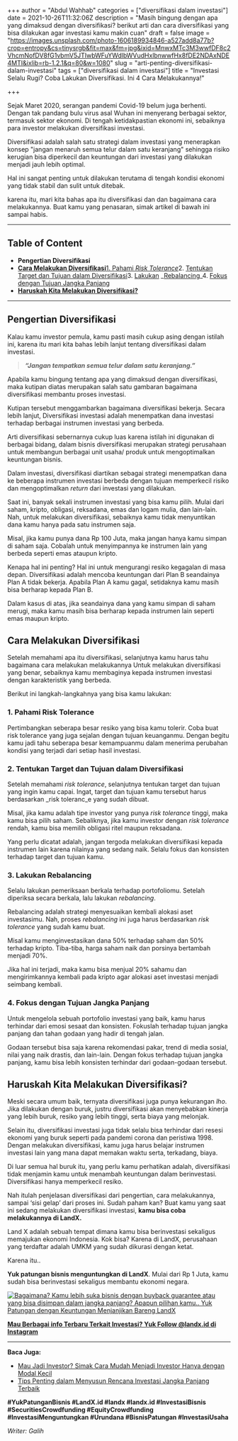 +++
author = "Abdul Wahhab"
categories = ["diversifikasi dalam investasi"]
date = 2021-10-26T11:32:06Z
description = "Masih bingung dengan apa yang dimaksud dengan diversifikasi? berikut arti dan cara diversifikasi yang bisa dilakukan agar investasi kamu makin cuan"
draft = false
image = "https://images.unsplash.com/photo-1606189934846-a527add8a77b?crop=entropy&cs=tinysrgb&fit=max&fm=jpg&ixid=MnwxMTc3M3wwfDF8c2VhcmNofDV8fG1vbmV5JTIwbWFuYWdlbWVudHxlbnwwfHx8fDE2NDAxNDE4MTI&ixlib=rb-1.2.1&q=80&w=1080"
slug = "arti-penting-diversifikasi-dalam-investasi"
tags = ["diversifikasi dalam investasi"]
title = "Investasi Selalu Rugi? Coba Lakukan Diversifikasi. Ini 4 Cara Melakukannya!"

+++


Sejak Maret 2020, serangan pandemi Covid-19 belum juga berhenti. Dengan tak pandang bulu virus asal Wuhan ini menyerang berbagai sektor, termasuk sektor ekonomi. Di tengah ketidakpastian ekonomi ini, sebaiknya para investor melakukan diversifikasi investasi.

Diversifikasi adalah salah satu strategi dalam investasi yang menerapkan konsep "jangan menaruh semua telur dalam satu keranjang" sehingga risiko kerugian bisa diperkecil dan keuntungan dari investasi yang dilakukan menjadi jauh lebih optimal.

Hal ini sangat penting untuk dilakukan terutama di tengah kondisi ekonomi yang tidak stabil dan sulit untuk ditebak.

karena itu, mari kita bahas apa itu diversifikasi dan dan bagaimana cara melakukannya. Buat kamu yang penasaran, simak artikel di bawah ini sampai habis.

---

## Table of Content

* **Pengertian Diversifikasi**
* **[Cara Melakukan Diversifikasi](#cara_melakukan_diversifikasi)**[1. Pahami _Risk Tolerance_](#1-pahami-risk-tolerance)2. [Tentukan Target dan Tujuan dalam Diversifikasi](#2-tentukan-target-dan-tujuan-dalam-diversifikasi)3. [Lakukan](#3-lakukan-rebalancing) _[Rebalancing](#3-lakukan-rebalancing)_4. [Fokus dengan Tujuan Jangka Panjang](#4-fokus-dengan-tujuan-jangka-panjang)
* **[Haruskah Kita Melakukan Diversifikasi?](#haruskah-kita-melakukan-diversifikasi)**

---

## Pengertian Diversifikasi

Kalau kamu investor pemula, kamu pasti masih cukup asing dengan istilah ini, karena itu mari kita bahas lebih lanjut tentang diversifikasi dalam investasi.

> _**“Jangan tempatkan semua telur dalam satu keranjang.”**_

Apabila kamu bingung tentang apa yang dimaksud dengan diversifikasi, maka kutipan diatas merupakan salah satu gambaran bagaimana diversifikasi membantu proses investasi.

Kutipan tersebut menggambarkan bagaimana diversifikasi bekerja. Secara lebih lanjut, Diversifikasi investasi adalah menempatkan dana investasi terhadap berbagai instrumen investasi yang berbeda.

Arti diversifikasi sebernarnya cukup luas karena istilah ini digunakan di berbagai bidang, dalam bisnis diversifikasi merupakan strategi perusahaan untuk membangun berbagai unit usaha/ produk untuk mengoptimalkan keuntungan bisnis.

Dalam investasi, diversifikasi diartikan sebagai strategi menempatkan dana ke beberapa instrumen investasi berbeda dengan tujuan memperkecil risiko dan mengoptimalkan _return_ dari investasi yang dilakukan.

Saat ini, banyak sekali instrumen investasi yang bisa kamu pilih. Mulai dari saham, kripto, obligasi, reksadana, emas dan logam mulia, dan lain-lain. Nah, untuk melakukan diversifikasi, sebaiknya kamu tidak menyuntikan dana kamu hanya pada satu instrumen saja.

Misal, jika kamu punya dana Rp 100 Juta, maka jangan hanya kamu simpan di saham saja. Cobalah untuk menyimpannya ke instrumen lain yang berbeda seperti emas ataupun kripto.

Kenapa hal ini penting? Hal ini untuk mengurangi resiko kegagalan di masa depan. Diversifikasi adalah mencoba keuntungan dari Plan B seandainya Plan A tidak bekerja. Apabila Plan A kamu gagal, setidaknya kamu masih bisa berharap kepada Plan B.

Dalam kasus di atas, jika seandainya dana yang kamu simpan di saham merugi, maka kamu masih bisa berharap kepada instrumen lain seperti emas maupun kripto.

## Cara Melakukan Diversifikasi

Setelah memahami apa itu diversifikasi, selanjutnya kamu harus tahu bagaimana cara melakukan melakukannya Untuk melakukan diversifikasi yang benar, sebaiknya kamu membaginya kepada instrumen investasi dengan karakteristik yang berbeda.

Berikut ini langkah-langkahnya yang bisa kamu lakukan:

### 1. Pahami Risk Tolerance

Pertimbangkan seberapa besar resiko yang bisa kamu tolerir. Coba buat risk tolerance yang juga sejalan dengan tujuan keuanganmu. Dengan begitu kamu jadi tahu seberapa besar kemampuanmu dalam menerima perubahan kondisi yang terjadi dari setiap hasil investasi.

### 2. Tentukan Target dan Tujuan dalam Diversifikasi

Setelah memahami _risk tolerance_, selanjutnya tentukan target dan tujuan yang ingin kamu capai. Ingat, target dan tujuan kamu tersebut harus berdasarkan _risk toleranc_e yang sudah dibuat.

Misal, jika kamu adalah tipe investor yang punya _risk tolerance_ tinggi, maka kamu bisa pilih saham. Sebaliknya, jika kamu investor dengan _risk tolerance_ rendah, kamu bisa memilih obligasi ritel maupun reksadana.

Yang perlu dicatat adalah, jangan tergoda melakukan diversifikasi kepada instrumen lain karena nilainya yang sedang naik. Selalu fokus dan konsisten terhadap target dan tujuan kamu.

### 3. Lakukan Rebalancing

Selalu lakukan pemeriksaan berkala terhadap portofoliomu. Setelah diperiksa secara berkala, lalu lakukan _rebalancing_.

Rebalancing adalah strategi menyesuaikan kembali alokasi aset investasimu. Nah, proses _rebalancing_ ini juga harus berdasarkan _risk tolerance_ yang sudah kamu buat.

Misal kamu menginvestasikan dana 50% terhadap saham dan 50% terhadap kripto. Tiba-tiba, harga saham naik dan porsinya bertambah menjadi 70%.

Jika hal ini terjadi, maka kamu bisa menjual 20% sahamu dan mengirimkannya kembali pada  kripto agar alokasi aset investasi menjadi seimbang kembali.

### 4. Fokus dengan Tujuan Jangka Panjang

Untuk mengelola sebuah portofolio investasi yang baik, kamu harus terhindar dari emosi sesaat dan konsisten. Fokuslah terhadap tujuan jangka panjang dan tahan godaan yang hadir di tengah jalan.

Godaan tersebut bisa saja karena rekomendasi pakar, trend di media sosial, nilai yang naik drastis, dan lain-lain. Dengan fokus terhadap tujuan jangka panjang, kamu bisa lebih konsisten terhindar dari godaan-godaan tersebut.

## Haruskah Kita Melakukan Diversifikasi?

Meski secara umum baik, ternyata diversifikasi juga punya kekurangan _lho_. Jika dilakukan dengan buruk, justru diversifikasi akan menyebabkan kinerja yang lebih buruk, resiko yang lebih tinggi, serta biaya yang melonjak.

Selain itu, diversifikasi investasi juga tidak selalu bisa terhindar dari resesi ekonomi yang buruk seperti pada pandemi corona dan peristiwa 1998. Dengan melakukan diversifikasi, kamu juga harus belajar instrumen investasi lain yang mana dapat memakan waktu serta, terkadang, biaya.

Di luar semua hal buruk itu, yang perlu kamu perhatikan adalah, diversifikasi tidak menjamin kamu untuk menambah keuntungan dalam berinvestasi. Diversifikasi hanya memperkecil resiko.

Nah itulah penjelasan diversifikasi dari pengertian, cara melakukannya, sampai ‘sisi gelap’ dari proses ini. Sudah paham kan? Buat kamu yang saat ini sedang melakukan diversifikasi investasi, **kamu bisa coba melakukannya di LandX.**

Land X adalah sebuah tempat dimana kamu bisa berinvestasi sekaligus memajukan ekonomi Indonesia. Kok bisa? Karena di LandX, perusahaan yang terdaftar adalah UMKM yang sudah dikurasi dengan ketat.

Karena itu..

**Yuk patungan bisnis menguntungkan di LandX**. Mulai dari Rp 1 Juta, kamu sudah bisa berinvestasi sekaligus membantu ekonomi negara.

[![Bagaimana? Kamu lebih suka bisnis dengan buyback guarantee atau yang bisa disimpan dalam jangka panjang? Apapun pilihan kamu.. Yuk Patungan  dengan Keuntungan Menjanjikan Bareng LandX](https://accountgram-production.sfo2.cdn.digitaloceanspaces.com/landx_ghost/2021/10/Equity-Crowdfunding-di-Indonesia-1--3.png)](http://landx.id/)

**[Mau Berbagai info Terbaru Terkait Investasi? Yuk Follow @landx.id di Instagram](https://www.instagram.com/landx.id/?utm_medium=copy_link)**

---

**Baca Juga:**

* [Mau Jadi Investor? Simak Cara Mudah Menjadi Investor Hanya dengan Modal Kecil](https://landx.id/blog/cara-menjadi-investor/)
* [Tips Penting dalam Menyusun Rencana Investasi Jangka Panjang Terbaik](https://landx.id/blog/investasi-jangka-panjang-adalah/)

**#YukPatunganBisnis    #LandX.id    #landx         #landx.id    #InvestasiBisnis  #SecuritiesCrowdfunding   #EquityCrowdfunding    #InvestasiMenguntungkan     #Urundana    #BisnisPatungan    #InvestasiUsaha**

_Writer: Galih_


